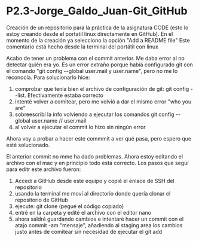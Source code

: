 # P2.3-Jorge_Galdo_Juan-Git_GitHub
Creación de un repositorio para la práctica de la asignatura CODE (esto lo estoy creando desde el portatil linux directamente en GitHub). En el momento de la creación ya selecciono la opción "Add a README file"
Este comentario está hecho desde la terminal del portátil con linux

Acabo de tener un problema con el commit anterior. Me daba error al no detectar quién era yo. Es un error extraño porque había configurado git con el comando "git config --global user.mail y user.name", pero no me lo reconocía.
Para solucionarlo hice:
1) comprobar que tenía bien el archivo de configuración de git: git config --list. Efectivamente estaba correcto
2) intenté volver a comitear, pero me volvió a dar el mismo error "who you are"
3) sobreescribí la info volviendo a ejecutar los comandos git config --global user.name // user.mail
4) al volver a ejecutar el commit lo hizo sin ningún error

Ahora voy a probar a hacer este commmit a ver qué pasa, pero espero que esté solucionado.

El anterior commit no mme ha dado problemas. Ahora estoy editando el archivo con el mac y en principio todo está correcto. Los pasos que seguí para editr este archivo fueron:
1) Accedí a GitHub desde este equipo y copié el enlace de SSH del repositorio
2) usando la terminal me moví al directorio donde quería clonar el repositorio de GitHub
3) ejecuté: git clone (pegué el código copiado)
4) entré en la carpeta y edité el archivo con el editor nano
5) ahora saldré guardando cambios e intentaré hacer un commit con el atajo commit -am "mensaje", añadiendo al staging area los cambios justo antes de comitear sin necesidad de ejecutar el git add

